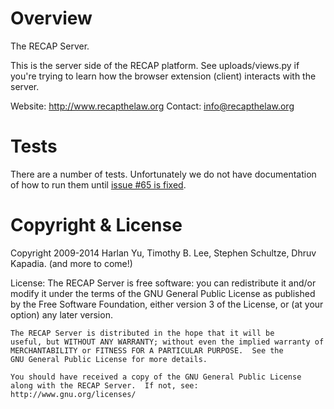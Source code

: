# Overview

The RECAP Server.

This is the server side of the RECAP platform. See uploads/views.py if
you're trying to learn how the browser extension (client) interacts
with the server.

Website: http://www.recapthelaw.org
Contact: info@recapthelaw.org

# Tests

There are a number of tests. Unfortunately we do not have documentation of how
to run them until [issue #65 is fixed][65].


# Copyright & License

Copyright 2009-2014 Harlan Yu, Timothy B. Lee, Stephen Schultze, Dhruv Kapadia. (and more to come!)

License:
    The RECAP Server is free software: you can redistribute it
    and/or modify it under the terms of the GNU General Public License as
    published by the Free Software Foundation, either version 3 of the
    License, or (at your option) any later version.

    The RECAP Server is distributed in the hope that it will be
    useful, but WITHOUT ANY WARRANTY; without even the implied warranty of
    MERCHANTABILITY or FITNESS FOR A PARTICULAR PURPOSE.  See the
    GNU General Public License for more details.

    You should have received a copy of the GNU General Public License
    along with the RECAP Server.  If not, see:
    http://www.gnu.org/licenses/

[65]: https://github.com/freelawproject/recap-server/issues/65
